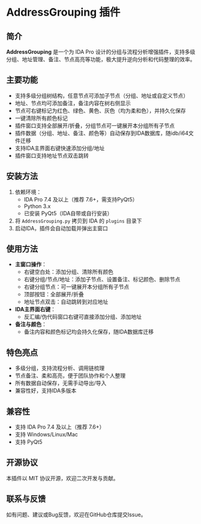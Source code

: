 # AddressGrouping 插件

## 简介

**AddressGrouping** 是一个为 IDA Pro 设计的分组与流程分析增强插件，支持多级分组、地址管理、备注、节点高亮等功能，极大提升逆向分析和代码整理的效率。

## 主要功能

- 支持多级分组树结构，任意节点可添加子节点（分组、地址或自定义节点）
- 地址、节点均可添加备注，备注内容在树右侧显示
- 节点可右键标记为红色、绿色、黄色、灰色（均为柔和色），并持久化保存
- 一键清除所有颜色标记
- 插件窗口支持全部展开/折叠，分组节点可一键展开本分组所有子节点
- 插件数据（分组、地址、备注、颜色等）自动保存到IDA数据库，随idb/i64文件迁移
- 支持IDA主界面右键快速添加分组/地址
- 插件窗口支持地址节点双击跳转

## 安装方法

1. 依赖环境：
   - IDA Pro 7.4 及以上（推荐 7.6+，需支持PyQt5）
   - Python 3.x
   - 已安装 PyQt5（IDA自带或自行安装）
2. 将 `AddressGrouping.py` 拷贝到 IDA 的 `plugins` 目录下
3. 启动IDA，插件会自动加载并弹出主窗口

## 使用方法

- **主窗口操作**：
  - 右键空白处：添加分组、清除所有颜色
  - 右键分组/节点/地址：添加子节点、设置备注、标记颜色、删除节点
  - 右键分组节点：可一键展开本分组所有子节点
  - 顶部按钮：全部展开/折叠
  - 地址节点双击：自动跳转到对应地址
- **IDA主界面右键**：
  - 反汇编/伪代码窗口右键可直接添加分组、添加地址
- **备注与颜色**：
  - 备注内容和颜色标记均会持久化保存，随IDA数据库迁移

## 特色亮点

- 多级分组，支持流程分析、调用链梳理
- 节点备注、柔和高亮，便于团队协作和个人整理
- 所有数据自动保存，无需手动导出/导入
- 兼容性好，支持IDA多版本

## 兼容性

- 支持 IDA Pro 7.4 及以上（推荐 7.6+）
- 支持 Windows/Linux/Mac
- 支持 PyQt5

## 开源协议

本插件以 MIT 协议开源，欢迎二次开发与贡献。

## 联系与反馈

如有问题、建议或Bug反馈，欢迎在GitHub仓库提交Issue。
